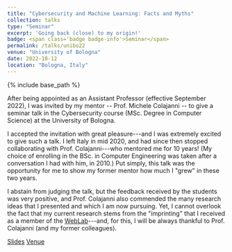 ```yaml
---
title: "Cybersecurity and Machine Learning: Facts and Myths"
collection: talks
type: "Seminar"
excerpt: 'Going back (close) to my origin!'
badge: <span class='badge badge-info'>Seminar</span>
permalink: /talks/unibo22
venue: "University of Bologna"
date: 2022-10-12
location: "Bologna, Italy"
---
```

{% include base_path %}

After being appointed as an Assistant Professor (effective September 2022), I was invited by my mentor -- Prof. Michele Colajanni -- to give a seminar talk in the Cybersecurity course (MSc. Degree in Computer Science) at the University of Bologna. 

I accepted the invitation with great pleasure---and I was extremely excited to give such a talk. I left Italy in mid 2020, and had since then stopped collaborating with Prof. Colajanni---who mentored me for 10 years! (My choice of enrolling in the BSc. in Computer Engineering was taken after a conversation I had with him, in 2010.)
Put simply, this talk was the opportunity for me to show my former mentor how much I "grew" in these two years. 

I abstain from judging the talk, but the feedback received by the students was very positive, and Prof. Colajanni also commended the many research ideas that I presented and which I am now pursuing. Yet, I cannot overlook the fact that my current research stems from the "imprinting" that I received as a member of the [WebLab](https://weblab.ing.unimore.it/people/)---and, for this, I will be always thankful to Prof. Colajanni (and my former colleagues). 



<a class="btn btn-outline-primary my-1 mr-1 btn-sm" href="{{ base_path }}/files/talks/unibo22.pdf" target="_blank" rel="noopener">Slides</a>
<a class="btn btn-outline-primary my-1 mr-1 btn-sm" href="https://www.unibo.it/en/teaching/course-unit-catalogue/course-unit/2022/472685" target="_blank" rel="noopener">Venue</a>